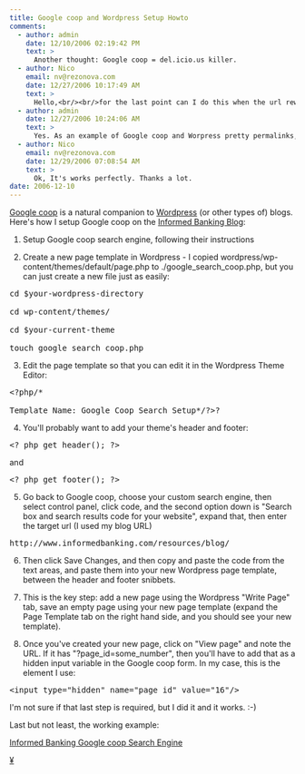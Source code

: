 ```yaml
---
title: Google coop and Wordpress Setup Howto
comments:
  - author: admin
    date: 12/10/2006 02:19:42 PM
    text: >
      Another thought: Google coop = del.icio.us killer.
  - author: Nico
    email: nv@rezonova.com
    date: 12/27/2006 10:17:49 AM
    text: >
      Hello,<br/><br/>for the last point can I do this when the url rewriting is activate ?<br/><br/>Thanx
  - author: admin
    date: 12/27/2006 10:24:06 AM
    text: >
      Yes. As an example of Google coop and Worpress pretty permalinks, visit <a href="http://www.informedbanking.com/resources/blog/?page_id=16" rel="nofollow">Informed Banking Search</a> and you'll see that the get variable will work, even with mod_rewrite, or pretty permalinks as wordpress puts it.<br/><br/>Then view the rest of the site to see the permalinks in action.
  - author: Nico
    email: nv@rezonova.com
    date: 12/29/2006 07:08:54 AM
    text: >
      Ok, It's works perfectly. Thanks a lot.
date: 2006-12-10
---
```

<a href="http://www.google.com/coop/">Google coop</a> is a natural companion to <a href="http://wordpress.org/">Wordpress</a> (or other types of) blogs. Here's how I setup Google coop on the <a href="http://www.informedbanking.com/resources/blog/">Informed Banking Blog</a>:

1. Setup Google coop search engine, following their instructions

2. Create a new page template in Wordpress - I copied wordpress/wp-content/themes/default/page.php to ./google_search_coop.php, but you can just create a new file just as easily:

<pre>cd $your-wordpress-directory

cd wp-content/themes/

cd $your-current-theme

touch google_search_coop.php</pre>

3. Edit the page template so that you can edit it in the Wordpress Theme Editor:

<pre>&lt;?php/*

Template Name: Google Coop Search Setup*/?&gt;?</pre>

4. You'll probably want to add your theme's header and footer:

<pre>&lt;? php get_header(); ?&gt;</pre>

and

<pre>&lt;? php get_footer(); ?&gt;</pre>

5. Go back to Google coop, choose your custom search engine, then select control panel, click code, and the second option down is "Search box and search results code for your website", expand that, then enter the target url (I used my blog URL)


<pre>http://www.informedbanking.com/resources/blog/</pre>

6. Then click Save Changes, and then copy and paste the code from the text areas, and paste them into your new Wordpress page template, between the header and footer snibbets.

7. This is the key step: add a new page using the Wordpress "Write Page" tab, save an empty page using your new page template (expand the Page Template tab on the right hand side, and you should see your new template).


8. Once you've created your new page, click on "View page" and note the URL. If it has "?page_id=some_number", then you'll have to add that as a hidden input variable in the Google coop form. In my case, this is the element I use:

<pre>&lt;input type="hidden" name="page_id" value="16"/&gt;</pre>

I'm not sure if that last step is required, but I did it and it works. :-)

Last but not least, the working example:

<a href="http://www.informedbanking.com/resources/blog/?page_id=16&cx=002720505717700354312%3A_ljrxajcpvy&q=banks&sa=Search&cof=FORID%3A11#1355">Informed Banking Google coop Search Engine</a>

<a href="http://digg.com/software/Google_coop_and_Wordpress_Setup_Howto" style="border: 0px;">


¥

